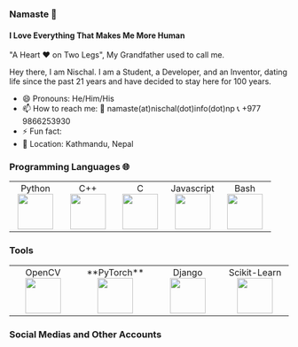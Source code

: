 <!--
**theonlyNischal/theonlyNischal** is a ✨ _special_ ✨ repository because its `README.md` (this file) appears on your GitHub profile.

Here are some ideas to get you started:

- 🔭 I’m currently working on ...
- 🌱 I’m currently learning ...
- 👯 I’m looking to collaborate on ...
- 🤔 I’m looking for help with ...
- 💬 Ask me about ...
- 📫 How to reach me: ...
- 😄 Pronouns: ...
- ⚡ Fun fact: ...
-->


### Namaste :pray:

#### I Love Everything That Makes Me More Human

"A Heart :hearts: on Two Legs", My Grandfather used to call me.

Hey there, I am Nischal. I am a Student, a Developer, and an Inventor, dating life since the past 21 years and have decided to stay here for 100 years.

- 😄 Pronouns: He/Him/His
- 📫 How to reach me: :email: namaste(at)nischal(dot)info(dot)np        :telephone_receiver: +977 9866253930
- ⚡ Fun fact: 
- :house_with_garden: Location: Kathmandu, Nepal

### Programming Languages 🌐
<table>
  <tbody>
    <tr valign="top">
      <td width="20%" align="center">
        <span>Python</span><br>
        <img height="64px" src="https://cdn.svgporn.com/logos/python.svg">
      </td>
      <td width="20%" align="center">
        <span>C++</span><br>
        <img height="64px" src="https://cdn.svgporn.com/logos/c-plusplus.svg">
      </td>
      <td width="20%" align="center">
        <span>C</span><br>
        <img height="64px" src="https://cdn.svgporn.com/logos/c.svg">
      </td>
      <td width="20%" align="center">
        <span>Javascript</span><br>
        <img height="64px" src="https://cdn.svgporn.com/logos/javascript.svg">
      </td>
      <td width="20%" align="center">
        <span>Bash</span><br>
        <img height="64px" src="https://camo.githubusercontent.com/7c9b27101ba491969d016f2f2427c3e066f7bd0b/68747470733a2f2f63646e2e7261776769742e636f6d2f6f64622f6f6666696369616c2d626173682d6c6f676f2f6d61737465722f6173736574732f4c6f676f732f4964656e746974792f504e472f424153485f6c6f676f2d7472616e73706172656e742d62672d636f6c6f722e706e67">
      </td>
    </tr>
    
  </tbody>
</table>

### Tools
<table>
  <tbody>
    <tr valign="top">
      <td width="20%" align="center">
        <span>OpenCV</span><br>
        <img height="64px" src="https://cdn.svgporn.com/logos/opencv.svg">
      </td>
      <td width="20%" align="center">
        <span>**PyTorch**</span><br>
        <img height="64px" src="https://upload.wikimedia.org/wikipedia/commons/thumb/9/96/Pytorch_logo.png/800px-Pytorch_logo.png">
      </td>
      <td width="20%" align="center">
        <span>Django</span><br>
        <img height="64px" src="https://static.djangoproject.com/img/logos/django-logo-positive.png">
      </td>
      <td width="20%" align="center">
        <span>Scikit-Learn</span><br>
        <img height="64px" src="https://scikit-learn.org/stable/_static/scikit-learn-logo-small.png">
      </td>
    </tr>
    
  </tbody>
</table>

### Social Medias and Other Accounts
